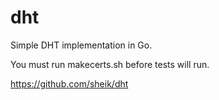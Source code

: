 dht
===

Simple DHT implementation in Go.

You must run makecerts.sh before tests will run.

https://github.com/sheik/dht

